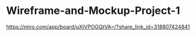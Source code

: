 # Wireframe-and-Mockup-Project-1
https://miro.com/app/board/uXjVPOGQtVA=/?share_link_id=318807424841 <br>
